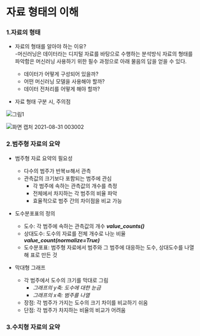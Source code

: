 <h1>자료 형태의 이해</h1>

<h3>1.자료의 형태</h3>

* 자료의 형태를 알아야 하는 이유?<br>
-머신러닝은 데이터라는 디지털 자료를 바탕으로 수행하는 분석방식 자료의 형태를 파악함은 머신러닝 사용하기 위한 필수 과정으로 아래 물음의 답을 얻을 수 있다.
  *  데이터가 어떻게 구성되어 있을까?<br>
  * 어떤 머신러닝 모델을 사용해야 할까?<br>
  * 데이터 전처리를 어떻게 해야 할까? <br>
 
* 자료 형태 구분 시, 주의점

![그림1](https://user-images.githubusercontent.com/63652571/131363954-d798ec99-a993-4c70-a5e1-2c020877882c.png)

![화면 캡처 2021-08-31 003002](https://user-images.githubusercontent.com/63652571/131364443-caa7cc86-af2b-46cc-9dab-2fd6d25d2c3d.jpg)


<h3>2.범주형 자료의 요약</h3>

* 범주형 자료 요약의 필요성

  *  다수의 범주가 반복ㅂ해서 관측
  *  관측값의 크기보다 포함되는 범주에 관심
      *  각 범주에 속하는 관측값의 개수를 측정
      *  전체에서 차지하는 각 범주의 비율 파악
      *  효율적으로 범주 간의 차이점을 비교 가능

* 도수분포표의 정의
  *  도수: 각 범주에 속하는 관측값의 개수 ***value_counts()***
  *  상대도수: 도수의 자료를 전체 개수로 나눈 비율 ***value_count(normalize=True)***
  *  도수분포표: 범주형 자료에서 범주와 그 범주에 대응하는 도수, 상대도수를 나열해 표로 만든 것
 
* 막대형 그래프
  *  각 범주에서 도수의 크기를 막대로 그림
      *  *그래프의 y축: 도수에 대한 눈금*
      *  *그래프의 x축: 범주를 나열*
  *  장점: 각 범주가 가지는 도수의 크기 차이를 비교하기 쉬움
  *  단점: 각 범주가 차지하는 비율의 비교가 어려움

<h3>3.수치형 자료의 요약</h3>
